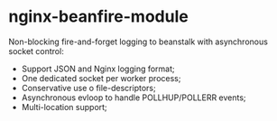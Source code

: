 nginx-beanfire-module
=====================

Non-blocking fire-and-forget logging to beanstalk with asynchronous socket control:

- Support JSON and Nginx logging format; 
- One dedicated socket per worker process; 
- Conservative use o file-descriptors; 
- Asynchronous evloop to handle POLLHUP/POLLERR events;
- Multi-location support; 
